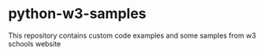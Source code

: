 # python-w3-samples
This repository contains custom code examples and some samples from w3 schools website
